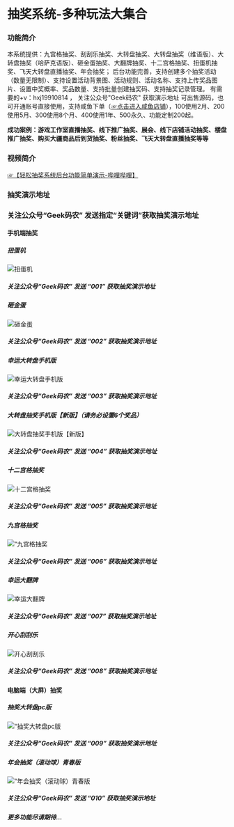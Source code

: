 # 抽奖系统-多种玩法大集合

### 功能简介
本系统提供：九宫格抽奖、刮刮乐抽奖、大转盘抽奖、大转盘抽奖（维语版）、大转盘抽奖（哈萨克语版）、砸金蛋抽奖、大翻牌抽奖、十二宫格抽奖、扭蛋机抽奖、飞天大转盘直播抽奖、年会抽奖；
后台功能完善，支持创建多个抽奖活动（数量无限制）、支持设置活动背景图、活动规则、活动名称、支持上传奖品图片、设置中奖概率、奖品数量、支持批量创建抽奖码、支持抽奖记录管理。
有需要的+v：hxj19910814 ， 关注公众号"Geek码农" 获取演示地址
可出售源码，也可开通账号直接使用，支持咸鱼下单（[☞点击进入咸鱼店铺](https://www.goofish.com/item?id=866336263689&spm=widle.12011849.copy.detail&ut_sk=1.ZSsNfg6gGC8DACQbeYFaecE0_12431167_1744252140987.copy.detail.866336263689.493773808)），100使用2月、200使用5月、300使用8个月、400使用1年、500永久、功能定制200起。

 **成功案例：游戏工作室直播抽奖、线下推广抽奖、展会、线下店铺活动抽奖、楼盘推广抽奖、购买大疆商品后到货抽奖、粉丝抽奖、飞天大转盘直播抽奖等等** 


### 视频简介
 [☞【轻松抽奖系统后台功能简单演示-哔哩哔哩】](https://b23.tv/4pTLJCI)


### 抽奖演示地址

### 关注公众号“Geek码农” 发送指定“关键词”获取抽奖演示地址

#### 手机端抽奖

##### 扭蛋机
![扭蛋机](https://www.hxj1991.com/profile/upload/2025/02/10/ndj_20250210001636A002.png "这是扭蛋机抽奖界面图片")
##### 关注公众号“Geek码农” 发送 “001” 获取抽奖演示地址

##### 砸金蛋
![砸金蛋](https://www.hxj1991.com/profile/upload/2025/01/27/egg_20250127234316A004.PNG "这是砸金蛋抽奖界面图片")
##### 关注公众号“Geek码农” 发送 “002” 获取抽奖演示地址

##### 幸运大转盘手机版
![幸运大转盘手机版](https://www.hxj1991.com/profile/upload/2025/01/27/zp_20250127234422A010.PNG "这是幸运大转盘手机版抽奖界面图片")
##### 关注公众号“Geek码农” 发送 “003” 获取抽奖演示地址

##### 大转盘抽奖手机版【新版】（请务必设置6个奖品）
![大转盘抽奖手机版【新版】](https://www.hxj1991.com/profile/upload/2025/01/27/zp2_20250127234406A009.PNG "这是大转盘抽奖手机版【新版】抽奖界面图片")
##### 关注公众号“Geek码农” 发送 “004” 获取抽奖演示地址

##### 十二宫格抽奖
![十二宫格抽奖](https://www.hxj1991.com/profile/upload/2025/01/27/12cell_20250127234325A005.PNG "这是十二宫格抽奖抽奖界面图片")
##### 关注公众号“Geek码农” 发送 “005” 获取抽奖演示地址

##### 九宫格抽奖
![“九宫格抽奖](https://www.hxj1991.com/profile/upload/2025/01/27/9cell_20250127234354A008.PNG "这是“九宫格抽奖抽奖界面图片")
##### 关注公众号“Geek码农” 发送 “006” 获取抽奖演示地址

##### 幸运大翻牌
![幸运大翻牌](https://www.hxj1991.com/profile/upload/2025/01/27/fcard_20250127234333A006.PNG "这是幸运大翻牌抽奖界面图片")
##### 关注公众号“Geek码农” 发送 “007” 获取抽奖演示地址

##### 开心刮刮乐
![开心刮刮乐](https://www.hxj1991.com/profile/upload/2025/01/27/card_20250127234342A007.PNG "这是开心刮刮乐抽奖界面图片")
##### 关注公众号“Geek码农” 发送 “008” 获取抽奖演示地址

#### 电脑端（大屏）抽奖

##### 抽奖大转盘pc版
![“抽奖大转盘pc版](https://www.hxj1991.com/profile/upload/2025/02/04/pc_20250204230028A001.png "这是“抽奖大转盘pc版抽奖界面图片")
##### 关注公众号“Geek码农” 发送 “009” 获取抽奖演示地址

##### 年会抽奖（滚动球）青春版
![“年会抽奖（滚动球）青春版](https://www.hxj1991.com/profile/upload/2025/01/13/year-ball_20250113154504A008.png "这是“年会抽奖（滚动球）青春版抽奖界面图片")
##### 关注公众号“Geek码农” 发送 “010” 获取抽奖演示地址

##### 更多功能尽请期待...




       
